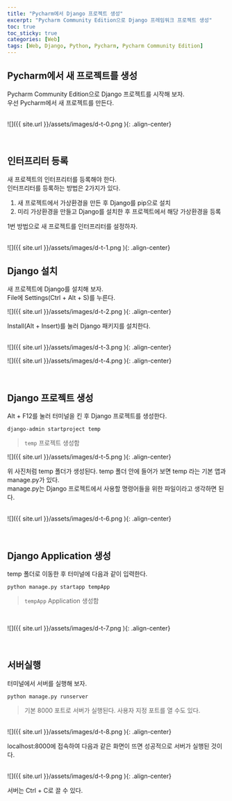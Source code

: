 ```yaml
---
title: "Pycharm에서 Django 프로젝트 생성"
excerpt: "Pycharm Community Edition으로 Django 프레임워크 프로젝트 생성"
toc: true
toc_sticky: true
categories: [Web]
tags: [Web, Django, Python, Pycharm, Pycharm Community Edition]
---
```


## Pycharm에서 새 프로젝트를 생성
Pycharm Community Edition으로 Django 프로젝트를 시작해 보자.<br>
우선 Pycharm에서 새 프로젝트를 만든다.
<br>
<br>

![]({{ site.url }}/assets/images/d-t-0.png ){: .align-center}

<br>

## 인터프리터 등록
새 프로젝트의 인터프리터를 등록해야 한다. <br>
인터프리터를 등록하는 방법은 2가지가 있다. <br>
1. 새 프로젝트에서 가상환경을 만든 후 Django를 pip으로 설치
2. 미리 가상환경을 만들고 Django를 설치한 후 프로젝트에서 해당 가상환경을 등록

1번 방법으로 새 프로젝트를 인터프리터를 설정하자.
<br>
<br>

![]({{ site.url }}/assets/images/d-t-1.png ){: .align-center}
<br>


## Django 설치
새 프로젝트에 Django를 설치해 보자. <br>
File에 Settings(Ctrl + Alt + S)를 누른다. <br>

![]({{ site.url }}/assets/images/d-t-2.png ){: .align-center}

Install(Alt + Insert)를 눌러 Django 패키지를 설치한다. <br>
<br>

![]({{ site.url }}/assets/images/d-t-3.png ){: .align-center}

![]({{ site.url }}/assets/images/d-t-4.png ){: .align-center}

<br>

## Django 프로젝트 생성
Alt + F12를 눌러 터미널을 킨 후 Django 프로젝트를 생성한다. <br>

`django-admin startproject temp`
> `temp` 프로젝트 생성함

![]({{ site.url }}/assets/images/d-t-5.png ){: .align-center}

위 사진처럼 temp 폴더가 생성된다. temp 폴더 안에 들어가 보면 temp 라는 기본 앱과 manage.py가 있다. <br>
manage.py는 Django 프로젝트에서 사용할 명령어들을 위한 파일이라고 생각하면 된다. <br>
<br>

![]({{ site.url }}/assets/images/d-t-6.png ){: .align-center}

<br>

## Django Application 생성
temp 폴더로 이동한 후 터미널에 다음과 같이 입력한다. <br>

`python manage.py startapp tempApp`
> `tempApp` Application 생성함

<br>

![]({{ site.url }}/assets/images/d-t-7.png ){: .align-center}

<br>

## 서버실행
터미널에서 서버를 실행해 보자. <br>

`python manage.py runserver`
> 기본 8000 포트로 서버가 실행된다. 사용자 지정 포트를 열 수도 있다.

<br>
![]({{ site.url }}/assets/images/d-t-8.png ){: .align-center}
<br>

localhost:8000에 접속하여 다음과 같은 화면이 뜨면 성공적으로 서버가 실행된 것이다.

<br>
![]({{ site.url }}/assets/images/d-t-9.png ){: .align-center}
<br>

서버는 Ctrl + C로 끌 수 있다.